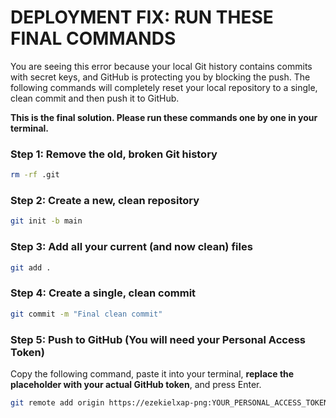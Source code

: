 
# DEPLOYMENT FIX: RUN THESE FINAL COMMANDS

You are seeing this error because your local Git history contains commits with secret keys, and GitHub is protecting you by blocking the push. The following commands will completely reset your local repository to a single, clean commit and then push it to GitHub.

**This is the final solution. Please run these commands one by one in your terminal.**

### Step 1: Remove the old, broken Git history
```bash
rm -rf .git
```

### Step 2: Create a new, clean repository
```bash
git init -b main
```

### Step 3: Add all your current (and now clean) files
```bash
git add .
```

### Step 4: Create a single, clean commit
```bash
git commit -m "Final clean commit"
```

### Step 5: Push to GitHub (You will need your Personal Access Token)
Copy the following command, paste it into your terminal, **replace the placeholder with your actual GitHub token**, and press Enter.

```bash
git remote add origin https://ezekielxap-png:YOUR_PERSONAL_ACCESS_TOKEN@github.com/ezekielxap-png/global-dating-app.git && git push --force origin main
```
